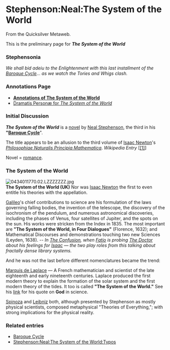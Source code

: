 
# Stephenson:Neal:The System of the World

From the Quicksilver Metaweb.

This is the preliminary page for ***The System of the World***
### Stephensonia


*We shall bid adeiu to the Enlightenment with this last installment of the [Baroque Cycle](/baroque-cycle)... as we watch the Tories and Whigs clash.*

### Annotations Page


* **[Annotations of The System of the World](/stephenson-neal-the-system-of-the-world-all-annotations-by-page-number)**
* [Dramatis Personæ for *The System of the World*](/stephenson-neal-the-system-of-the-world-dramatis-personæ)


### Initial Discussion


***The System of the World*** is a [novel](/http-en-wikipedia-org-wiki-novel) by [Neal Stephenson](/user-nealstephenson), the third in his **"[Baroque Cycle](/baroque-cycle)**".

The title appears to be an allusion to the third volume of [Isaac Newton](/isaac-newton)'s *[Philosophiae Naturalis Principia Mathematica](/principia-mathematica)*. *Wikipedia Entry* [[[1]](/http-en-wikipedia-org-wiki-philosophiae-naturalis-principia-mathematica)]

Novel = [romance](/stephenson-neal-quicksilver-1-those-who-assume-hypotheses-neal-stephenson).

### The System of the World


![0434011770.02.LZZZZZZZ.jpg](/images/0434011770.02.LZZZZZZZ.jpg)  
**The System of the World (UK)**
Nor was [Isaac Newton](/isaac-newton) the first to even entitle his theories with the appellation.

[Galileo](/galileo-galilei)'s chief contributions to science are his formulation of the laws governing falling bodies, the invention of the telescope, the discovery of the isochronism of the pendulum, and numerous astronomical discoveries, including the phases of Venus, four satellites of Jupiter, and the spots on the sun. His works were stricken from the Index in 1835. The most important are **"The System of the World, in Four Dialogues"** (Florence, 1632); and Mathematical Discourses and demonstrations touching two new Sciences (Leyden, 1638). -- *In [The Confusion](/the-confusion), when [Fatio](/nicolas-fatio-de-duillier) is probing [The Doctor](/leibniz) about his feelings for [Isaac](/isaac-newton) — the two play roles from this talking about fractally dense library systems.*

And he was not the last before different nomenclatures became the trend:

[Marquis de Laplace](/pierre-simon-laplace) — A French mathematician and scientist of the late eighteenth and early nineteenth centuries. Laplace produced the first modern theory to explain the formation of the solar system and the first modern theory of the tides. It too is called **"The System of the World."** See his [link](/pierre-simon-laplace) for his quote on **God** in science.

[Spinoza](/spinoza) and [Leibniz](/leibniz) both, although presented by Stephenson as mostly physical scientists, composed metaphysical "Theories of Everything,"; with strong implications for the physical reality.

### Related entries


* [Baroque Cycle](/stephenson-neal-baroque-cycle)
* [Stephenson:Neal:The System of the World:Typos](/stephenson-neal-the-system-of-the-world-typos)

